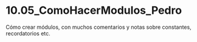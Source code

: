 # 10.05_ComoHacerModulos_Pedro
Cómo crear módulos, con muchos comentarios y notas sobre constantes, recordatorios etc.
